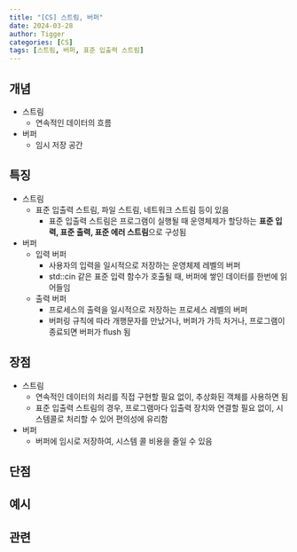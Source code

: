 ```yaml
---
title: "[CS] 스트림, 버퍼"
date: 2024-03-28
author: Tigger
categories: [CS]
tags: [스트림, 버퍼, 표준 입출력 스트림]
---
```


## 개념 
+ 스트림
	+ 연속적인 데이터의 흐름
+ 버퍼
	+ 임시 저장 공간

## 특징
+ 스트림
	+ 표준 입출력 스트림, 파일 스트림, 네트워크 스트림 등이 있음
		+ 표준 입출력 스트림은 프로그램이 실행될 때
		운영체제가 할당하는 **표준 입력, 표준 출력, 표준 에러 스트림**으로 구성됨
+ 버퍼
	+ 입력 버퍼
		+ 사용자의 입력을 일시적으로 저장하는 운영체제 레벨의 버퍼
		+ std::cin 같은 표준 입력 함수가 호출될 때, 버퍼에 쌓인 데이터를 한번에 읽어들임
	+ 출력 버퍼
		+ 프로세스의 출력을 일시적으로 저장하는 프로세스 레벨의 버퍼 
		+ 버퍼링 규칙에 따라 개행문자를 만났거나, 버퍼가 가득 차거나, 프로그램이 종료되면 버퍼가 flush 됨

## 장점
+ 스트림
	+ 연속적인 데이터의 처리를 직접 구현할 필요 없이, 추상화된 객체를 사용하면 됨
	+ 표준 입출력 스트림의 경우, 프로그램마다 입출력 장치와 연결할 필요 없이, 시스템콜로 처리할 수 있어 편의성에 유리함
+ 버퍼
	+ 버퍼에 임시로 저장하여, 시스템 콜 비용을 줄일 수 있음


## 단점

## 예시

## 관련

